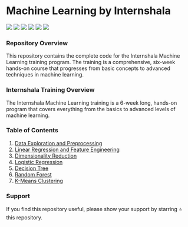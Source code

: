 # Machine Learning by Internshala

<img src="https://img.shields.io/badge/Python-FFD43B?style=for-the-badge&logo=python&logoColor=darkgreen"/> <img src="https://img.shields.io/badge/scikit_learn-F7931E?style=for-the-badge&logo=scikit-learn&logoColor=white"/> <img src="https://img.shields.io/badge/Pandas-2C2D72?style=for-the-badge&logo=pandas&logoColor=white"/> <img src="https://img.shields.io/badge/Numpy-777BB4?style=for-the-badge&logo=numpy&logoColor=white"/> <img src="https://img.shields.io/badge/Jupyter-F37626.svg?&style=for-the-badge&logo=Jupyter&logoColor=white"/> <img src="https://img.shields.io/badge/Colab-F9AB00?style=for-the-badge&logo=googlecolab&color=525252"/>  

### Repository Overview

This repository contains the complete code for the Internshala Machine Learning training program. The training is a comprehensive, six-week hands-on course that progresses from basic concepts to advanced techniques in machine learning.

### Internshala Training Overview

The Internshala Machine Learning training is a 6-week long, hands-on program that covers everything from the basics to advanced levels of machine learning.

### Table of Contents

1. [Data Exploration and Preprocessing](https://github.com/Rishabh062/Machine-learning-By-Internshala/tree/main/Data%20Exploration%20and%20processing)
2. [Linear Regression and Feature Engineering](https://github.com/Rishabh062/Machine-learning-By-Internshala/tree/main/Linear-Regression)
3. [Dimensionality Reduction](https://github.com/Rishabh062/Machine-learning-By-Internshala/tree/main/Dimensionality%20Reduction)
4. [Logistic Regression](https://github.com/Rishabh062/Machine-learning-By-Internshala/tree/main/Logistic-Regression)
5. [Decision Tree](https://github.com/Rishabh062/Machine-learning-By-Internshala/tree/main/Decision%20Tree)
6. [Random Forest](https://github.com/Rishabh062/Machine-learning-By-Internshala/tree/main/Random%20Forest)
7. [K-Means Clustering](https://github.com/Rishabh062/Machine-learning-By-Internshala/tree/main/K%20Mean%20Clustring)

### Support

If you find this repository useful, please show your support by starring ⭐ this repository.
